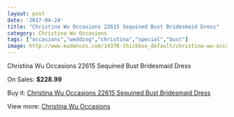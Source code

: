 ```yaml
---
layout: post
date: '2017-04-24'
title: "Christina Wu Occasions 22615 Sequined Bust Bridesmaid Dress"
category: Christina Wu Occasions
tags: ["occasions","wedding","christina","special","bust"]
image: http://www.eudances.com/14376-thickbox_default/christina-wu-occasions-22615-sequined-bust-bridesmaid-dress.jpg
---
```

Christina Wu Occasions 22615 Sequined Bust Bridesmaid Dress

On Sales: **$228.99**
<a href="https://www.eudances.com/en/christina-wu-occasions/4313-christina-wu-occasions-22615-sequined-bust-bridesmaid-dress.html"><amp-img layout="responsive" width="600" height="600" src="//www.eudances.com/14376-thickbox_default/christina-wu-occasions-22615-sequined-bust-bridesmaid-dress.jpg" alt="Christina Wu Occasions 22615 Sequined Bust Bridesmaid Dress 0" /></a>
<a href="https://www.eudances.com/en/christina-wu-occasions/4313-christina-wu-occasions-22615-sequined-bust-bridesmaid-dress.html"><amp-img layout="responsive" width="600" height="600" src="//www.eudances.com/14379-thickbox_default/christina-wu-occasions-22615-sequined-bust-bridesmaid-dress.jpg" alt="Christina Wu Occasions 22615 Sequined Bust Bridesmaid Dress 1" /></a>
<a href="https://www.eudances.com/en/christina-wu-occasions/4313-christina-wu-occasions-22615-sequined-bust-bridesmaid-dress.html"><amp-img layout="responsive" width="600" height="600" src="//www.eudances.com/14378-thickbox_default/christina-wu-occasions-22615-sequined-bust-bridesmaid-dress.jpg" alt="Christina Wu Occasions 22615 Sequined Bust Bridesmaid Dress 2" /></a>
<a href="https://www.eudances.com/en/christina-wu-occasions/4313-christina-wu-occasions-22615-sequined-bust-bridesmaid-dress.html"><amp-img layout="responsive" width="600" height="600" src="//www.eudances.com/14377-thickbox_default/christina-wu-occasions-22615-sequined-bust-bridesmaid-dress.jpg" alt="Christina Wu Occasions 22615 Sequined Bust Bridesmaid Dress 3" /></a>

Buy it: [Christina Wu Occasions 22615 Sequined Bust Bridesmaid Dress](https://www.eudances.com/en/christina-wu-occasions/4313-christina-wu-occasions-22615-sequined-bust-bridesmaid-dress.html "Christina Wu Occasions 22615 Sequined Bust Bridesmaid Dress")

View more: [Christina Wu Occasions](https://www.eudances.com/en/59-christina-wu-occasions "Christina Wu Occasions")